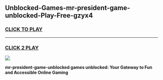 
## Unblocked-Games-mr-president-game-unblocked-Play-Free-gzyx4
<h3>
<a href="https://premium76.site?title=mr-president-game-unblocked&ref=20M">CLICK TO PLAY</a></h3>
<hr>

<h3>
<a href="https://premium76.site?title=mr-president-game-unblocked&ref=20M">CLICK 2 PLAY</a>
  
</h3>

<a href="https://premium76.site?title=mr-president-game-unblocked&ref=19M"><img src="https://clearcache.store/games.png"></a>


**mr-president-game-unblocked games unblocked: Your Gateway to Fun and Accessible Online Gaming**
